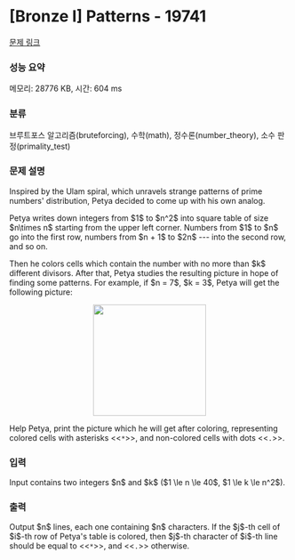 # [Bronze I] Patterns - 19741 

[문제 링크](https://www.acmicpc.net/problem/19741) 

### 성능 요약

메모리: 28776 KB, 시간: 604 ms

### 분류

브루트포스 알고리즘(bruteforcing), 수학(math), 정수론(number_theory), 소수 판정(primality_test)

### 문제 설명

<p>Inspired by the Ulam spiral, which unravels strange patterns of prime numbers' distribution, Petya decided to come up with his own analog.</p>

<p>Petya writes down integers from $1$ to $n^2$ into square table of size $n\times n$ starting from the upper left corner. Numbers from $1$ to $n$ go into the first row, numbers from $n + 1$ to $2n$  --- into the second row, and so on.</p>

<p>Then he colors cells which contain the number with no more than $k$ different divisors. After that, Petya studies the resulting picture in hope of finding some patterns. For example, if $n = 7$, $k = 3$, Petya will get the following picture:</p>

<p style="text-align: center;"><img alt="" src="" style="width: 203px; height: 200px;"></p>

<p>Help Petya, print the picture which he will get after coloring, representing colored cells with asterisks <<<code>*</code>>>, and non-colored cells with dots <<<code>.</code>>>.</p>

### 입력 

 <p>Input contains two integers $n$ and $k$ ($1 \le n \le 40$, $1 \le k \le n^2$).</p>

### 출력 

 <p>Output $n$ lines, each one containing $n$ characters. If the $j$-th cell of $i$-th row of Petya's table is colored, then $j$-th character of $i$-th line should be equal to <<<code>*</code>>>, and <<<code>.</code>>> otherwise.</p>

